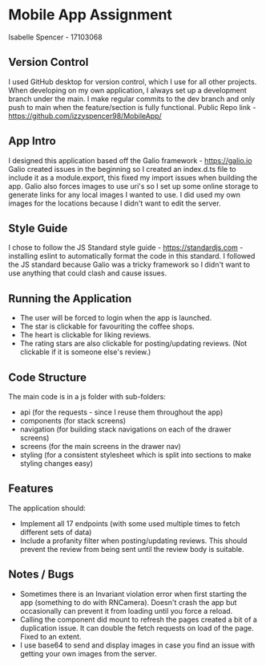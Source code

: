 # Mobile App Assignment
Isabelle Spencer - 17103068

## Version Control
I used GitHub desktop for version control, which I use for all other projects. When developing on my own application, I always set up a development branch under the main. I make regular commits to the dev branch and only push to main when the feature/section is fully functional.
Public Repo link - https://github.com/izzyspencer98/MobileApp/

## App Intro
I designed this application based off the Galio framework - https://galio.io
Galio created issues in the beginning so I created an index.d.ts file to include it as a module.export, this fixed my import issues when building the app.
Galio also forces images to use uri's so I set up some online storage to generate links for any local images I wanted to use. I did used my own images for the locations because I didn't want to edit the server.

## Style Guide
I chose to follow the JS Standard style guide - https://standardjs.com - installing eslint to automatically format the code in this standard.
I followed the JS standard because Galio was a tricky framework so I didn't want to use anything that could clash and cause issues.

## Running the Application
- The user will be forced to login when the app is launched.
- The star is clickable for favouriting the coffee shops.
- The heart is clickable for liking reviews.
- The rating stars are also clickable for posting/updating reviews. (Not clickable if it is someone else's review.)

## Code Structure
The main code is in a js folder with sub-folders:
- api (for the requests - since I reuse them throughout the app)
- components (for stack screens)
- navigation (for building stack navigations on each of the drawer screens)
- screens (for the main screens in the drawer nav)
- styling (for a consistent stylesheet which is split into sections to make styling changes easy)

## Features
The application should:
- Implement all 17 endpoints (with some used multiple times to fetch different sets of data)
- Include a profanity filter when posting/updating reviews. This should prevent the review from being sent until the review body is suitable.


## Notes / Bugs
- Sometimes there is an Invariant violation error when first starting the app (something to do with RNCamera). Doesn't crash the app but occasionally can prevent it from loading until you force a reload.
- Calling the component did mount to refresh the pages created a bit of a duplication issue. It can double the fetch requests on load of the page. Fixed to an extent.
- I use base64 to send and display images in case you find an issue with getting your own images from the server.
